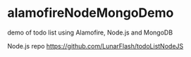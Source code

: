 # alamofireNodeMongoDemo
demo of todo list using Alamofire, Node.js and MongoDB


Node.js repo https://github.com/LunarFlash/todoListNodeJS

